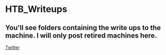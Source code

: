 # HTB_Writeups

## You'll see folders containing the write ups to the machine. I will only post retired machines here. 


[Twitter](https://twitter.com)

[Twitter 2]: http://twitter.com "twitter lifestyles"
[1]: https://en.wikipedia.org/wiki/Hobbit#Lifestyle "Hobbit lifestyles"


